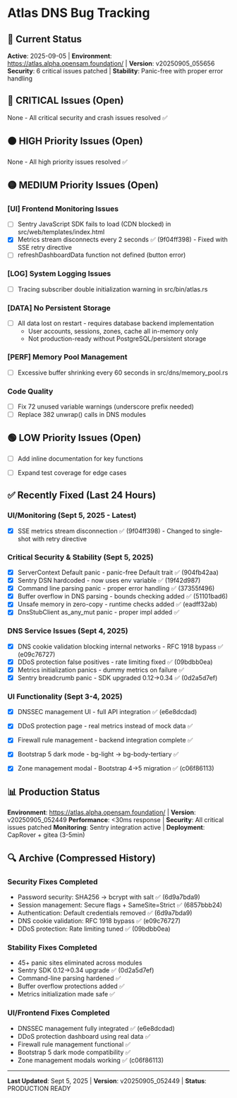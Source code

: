 # Atlas DNS Bug Tracking

## 🎯 Current Status
**Active**: 2025-09-05 | **Environment**: https://atlas.alpha.opensam.foundation/ | **Version**: v20250905_055656
**Security**: 6 critical issues patched | **Stability**: Panic-free with proper error handling

## 🔴 CRITICAL Issues (Open)
None - All critical security and crash issues resolved ✅


## 🟠 HIGH Priority Issues (Open)
None - All high priority issues resolved ✅



## 🟡 MEDIUM Priority Issues (Open)

### [UI] Frontend Monitoring Issues
- [ ] Sentry JavaScript SDK fails to load (CDN blocked) in src/web/templates/index.html
- [x] Metrics stream disconnects every 2 seconds ✅ (9f04ff398) - Fixed with SSE retry directive
- [ ] refreshDashboardData function not defined (button error)

### [LOG] System Logging Issues  
- [ ] Tracing subscriber double initialization warning in src/bin/atlas.rs

### [DATA] No Persistent Storage
- [ ] All data lost on restart - requires database backend implementation
  - User accounts, sessions, zones, cache all in-memory only
  - Not production-ready without PostgreSQL/persistent storage



### [PERF] Memory Pool Management
- [ ] Excessive buffer shrinking every 60 seconds in src/dns/memory_pool.rs

### Code Quality
- [ ] Fix 72 unused variable warnings (underscore prefix needed)
- [ ] Replace 382 unwrap() calls in DNS modules

## 🟢 LOW Priority Issues (Open)
- [ ] Add inline documentation for key functions
- [ ] Expand test coverage for edge cases


## ✅ Recently Fixed (Last 24 Hours)

### UI/Monitoring (Sept 5, 2025 - Latest)
- [x] SSE metrics stream disconnection ✅ (9f04ff398) - Changed to single-shot with retry directive

### Critical Security & Stability (Sept 5, 2025)
- [x] ServerContext Default panic - panic-free Default trait ✅ (904fb42aa)
- [x] Sentry DSN hardcoded - now uses env variable ✅ (19f42d987)
- [x] Command line parsing panic - proper error handling ✅ (37355f496)
- [x] Buffer overflow in DNS parsing - bounds checking added ✅ (51101bad6)
- [x] Unsafe memory in zero-copy - runtime checks added ✅ (eadff32ab)
- [x] DnsStubClient as_any_mut panic - proper impl added ✅

### DNS Service Issues (Sept 4, 2025)
- [x] DNS cookie validation blocking internal networks - RFC 1918 bypass ✅ (e09c76727)
- [x] DDoS protection false positives - rate limiting fixed ✅ (09bdbb0ea)
- [x] Metrics initialization panics - dummy metrics on failure ✅
- [x] Sentry breadcrumb panic - SDK upgraded 0.12→0.34 ✅ (0d2a5d7ef)

### UI Functionality (Sept 3-4, 2025)
- [x] DNSSEC management UI - full API integration ✅ (e6e8dcdad)
- [x] DDoS protection page - real metrics instead of mock data ✅
- [x] Firewall rule management - backend integration complete ✅
- [x] Bootstrap 5 dark mode - bg-light → bg-body-tertiary ✅
- [x] Zone management modal - Bootstrap 4→5 migration ✅ (c06f86113)


## 📊 Production Status
**Environment**: https://atlas.alpha.opensam.foundation/ | **Version**: v20250905_052449
**Performance**: <30ms response | **Security**: All critical issues patched
**Monitoring**: Sentry integration active | **Deployment**: CapRover + gitea (3-5min)



## 🔍 Archive (Compressed History)

### Security Fixes Completed
- Password security: SHA256 → bcrypt with salt ✅ (6d9a7bda9)
- Session management: Secure flags + SameSite=Strict ✅ (6857bbb24)
- Authentication: Default credentials removed ✅ (6d9a7bda9)
- DNS cookie validation: RFC 1918 bypass ✅ (e09c76727)
- DDoS protection: Rate limiting tuned ✅ (09bdbb0ea)

### Stability Fixes Completed  
- 45+ panic sites eliminated across modules
- Sentry SDK 0.12→0.34 upgrade ✅ (0d2a5d7ef)
- Command-line parsing hardened ✅
- Buffer overflow protections added ✅
- Metrics initialization made safe ✅

### UI/Frontend Fixes Completed
- DNSSEC management fully integrated ✅ (e6e8dcdad)
- DDoS protection dashboard using real data ✅
- Firewall rule management functional ✅
- Bootstrap 5 dark mode compatibility ✅
- Zone management modals working ✅ (c06f86113)

---
**Last Updated**: Sept 5, 2025 | **Version**: v20250905_052449 | **Status**: PRODUCTION READY